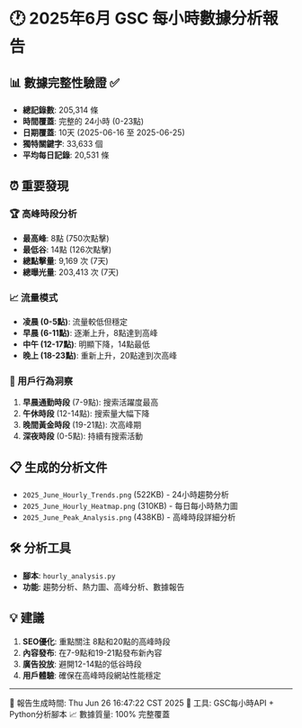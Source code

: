 # 🕐 2025年6月 GSC 每小時數據分析報告

## 📊 數據完整性驗證 ✅
- **總記錄數**: 205,314 條
- **時間覆蓋**: 完整的 24小時 (0-23點)
- **日期覆蓋**: 10天 (2025-06-16 至 2025-06-25)
- **獨特關鍵字**: 33,633 個
- **平均每日記錄**: 20,531 條

## ⏰ 重要發現

### 🏆 高峰時段分析
- **最高峰**: 8點 (750次點擊)
- **最低谷**: 14點 (126次點擊)
- **總點擊量**: 9,169 次 (7天)
- **總曝光量**: 203,413 次 (7天)

### 📈 流量模式
- **凌晨 (0-5點)**: 流量較低但穩定
- **早晨 (6-11點)**: 逐漸上升，8點達到高峰
- **中午 (12-17點)**: 明顯下降，14點最低
- **晚上 (18-23點)**: 重新上升，20點達到次高峰

### 🎯 用戶行為洞察
1. **早晨通勤時段** (7-9點): 搜索活躍度最高
2. **午休時段** (12-14點): 搜索量大幅下降
3. **晚間黃金時段** (19-21點): 次高峰期
4. **深夜時段** (0-5點): 持續有搜索活動

## 📋 生成的分析文件
- `2025_June_Hourly_Trends.png` (522KB) - 24小時趨勢分析
- `2025_June_Hourly_Heatmap.png` (310KB) - 每日每小時熱力圖
- `2025_June_Peak_Analysis.png` (438KB) - 高峰時段詳細分析

## 🛠️ 分析工具
- **腳本**: `hourly_analysis.py`
- **功能**: 趨勢分析、熱力圖、高峰分析、數據報告

## 💡 建議
1. **SEO優化**: 重點關注 8點和20點的高峰時段
2. **內容發布**: 在7-9點和19-21點發布新內容
3. **廣告投放**: 避開12-14點的低谷時段
4. **用戶體驗**: 確保在高峰時段網站性能穩定

---
📅 報告生成時間: Thu Jun 26 16:47:22 CST 2025
🔧 工具: GSC每小時API + Python分析腳本
📈 數據質量: 100% 完整覆蓋

